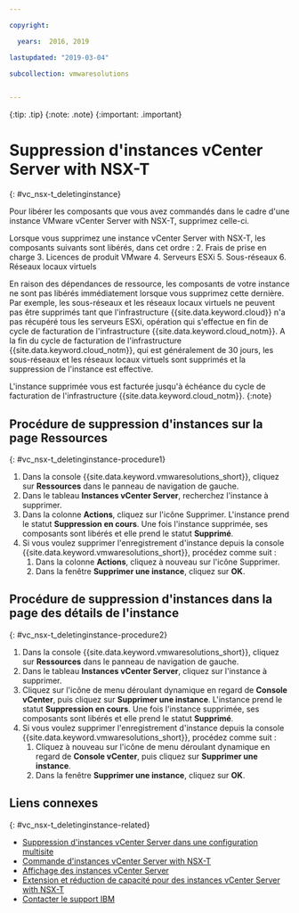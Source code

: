 ```yaml
---

copyright:

  years:  2016, 2019

lastupdated: "2019-03-04"

subcollection: vmwaresolutions


---
```


{:tip: .tip}
{:note: .note}
{:important: .important}

# Suppression d'instances vCenter Server with NSX-T
{: #vc_nsx-t_deletinginstance}

Pour libérer les composants que vous avez commandés dans le cadre d'une instance VMware vCenter Server with NSX-T, supprimez celle-ci.

Lorsque vous supprimez une instance vCenter Server with NSX-T, les composants suivants sont libérés, dans cet ordre :
2. Frais de prise en charge
3. Licences de produit VMware
4. Serveurs ESXi
5. Sous-réseaux
6. Réseaux locaux virtuels

En raison des dépendances de ressource, les composants de votre instance ne sont pas libérés immédiatement lorsque vous supprimez cette dernière. Par exemple, les sous-réseaux et les réseaux locaux virtuels ne peuvent pas être supprimés tant que l'infrastructure {{site.data.keyword.cloud}} n'a pas récupéré tous les serveurs ESXi, opération qui s'effectue en fin de cycle de facturation de l'infrastructure {{site.data.keyword.cloud_notm}}. A la fin du cycle de facturation de l'infrastructure {{site.data.keyword.cloud_notm}}, qui est généralement de 30 jours, les sous-réseaux et les réseaux locaux virtuels sont supprimés et la suppression de l'instance est effective.

L'instance supprimée vous est facturée jusqu'à échéance du cycle de facturation de l'infrastructure {{site.data.keyword.cloud_notm}}.
{:note}

## Procédure de suppression d'instances sur la page Ressources
{: #vc_nsx-t_deletinginstance-procedure1}

1. Dans la console {{site.data.keyword.vmwaresolutions_short}}, cliquez sur **Ressources** dans le panneau de navigation de gauche.
2. Dans le tableau **Instances vCenter Server**, recherchez l'instance à supprimer.
3. Dans la colonne **Actions**, cliquez sur l'icône Supprimer.
   L'instance prend le statut **Suppression en cours**. Une fois l'instance supprimée, ses composants sont libérés et elle prend le statut **Supprimé**.
4. Si vous voulez supprimer l'enregistrement d'instance depuis la console {{site.data.keyword.vmwaresolutions_short}}, procédez comme suit :
   1. Dans la colonne **Actions**, cliquez à nouveau sur l'icône Supprimer.
   2. Dans la fenêtre **Supprimer une instance**, cliquez sur **OK**.

## Procédure de suppression d'instances dans la page des détails de l'instance
{: #vc_nsx-t_deletinginstance-procedure2}

1. Dans la console {{site.data.keyword.vmwaresolutions_short}}, cliquez sur **Ressources** dans le panneau de navigation de gauche.
2. Dans le tableau **Instances vCenter Server**, cliquez sur l'instance à supprimer.
3. Cliquez sur l'icône de menu déroulant dynamique en regard de **Console vCenter**, puis cliquez sur **Supprimer une instance**.
   L'instance prend le statut **Suppression en cours**. Une fois l'instance supprimée, ses composants sont libérés et elle prend le statut **Supprimé**.
4. Si vous voulez supprimer l'enregistrement d'instance depuis la console {{site.data.keyword.vmwaresolutions_short}}, procédez comme suit :
   1. Cliquez à nouveau sur l'icône de menu déroulant dynamique en regard de **Console vCenter**, puis cliquez sur **Supprimer une instance**.
   2. Dans la fenêtre **Supprimer une instance**, cliquez sur **OK**.

## Liens connexes
{: #vc_nsx-t_deletinginstance-related}

* [Suppression d'instances vCenter Server dans une configuration multisite](/docs/services/vmwaresolutions/vcenter?topic=vmware-solutions-vc_deletinginstance_multi)
* [Commande d'instances vCenter Server with NSX-T](/docs/services/vmwaresolutions/vcenter?topic=vmware-solutions-vc_nsx-t_orderinginstance)
* [Affichage des instances vCenter Server](/docs/services/vmwaresolutions/vcenter?topic=vmware-solutions-vc_viewinginstances)
* [Extension et réduction de capacité pour des instances vCenter Server with NSX-T](/docs/services/vmwaresolutions/vcenter?topic=vmware-solutions-vc_nsx-t_addingremovingservers)
* [Contacter le support IBM](/docs/services/vmwaresolutions/vmonic?topic=vmware-solutions-trbl_support)
